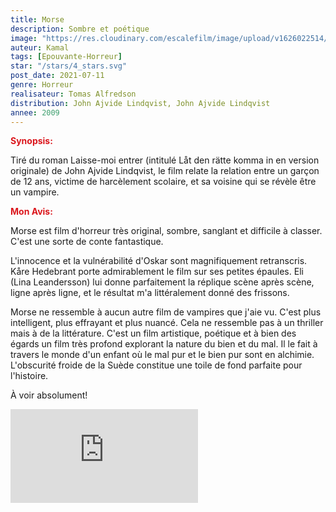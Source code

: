 ```yaml
---
title: Morse
description: Sombre et poétique
image: "https://res.cloudinary.com/escalefilm/image/upload/v1626022514/morse_tvef6v.jpg"
auteur: Kamal
tags: [Epouvante-Horreur]
star: "/stars/4_stars.svg"
post_date: 2021-07-11
genre: Horreur
realisateur: Tomas Alfredson
distribution: John Ajvide Lindqvist, John Ajvide Lindqvist
annee: 2009
---
```

<span style="color:#db161c">**Synopsis:**</span>

Tiré du roman Laisse-moi entrer (intitulé Låt den rätte komma in en version originale) de John Ajvide Lindqvist, le film relate la relation entre un garçon de 12 ans, victime de harcèlement scolaire, et sa voisine qui se révèle être un vampire.

<span style="color:#db161c">**Mon Avis:**</span>

Morse est film d'horreur très original, sombre, sanglant et difficile à classer. C'est une sorte de conte fantastique.

L'innocence et la vulnérabilité d'Oskar sont magnifiquement retranscris. Kåre Hedebrant porte admirablement le film sur ses petites épaules. Eli (Lina Leandersson) lui donne parfaitement la réplique scène après scène, ligne après ligne, et le résultat m'a littéralement donné des frissons.

Morse ne ressemble à aucun autre film de vampires que j'aie vu. C'est plus intelligent, plus effrayant et plus nuancé. Cela ne ressemble pas à un thriller mais à de la littérature.
C'est un film artistique, poétique et à bien des égards un film très profond explorant la nature du bien et du mal. Il le fait à travers le monde d'un enfant où le mal pur et le bien pur sont en alchimie. L'obscurité froide de la Suède constitue une toile de fond parfaite pour l'histoire.

À voir absolument!

<div>
    <iframe src="https://www.youtube.com/embed/ICp4g9p_rgo" title="YouTube video player" frameborder="0" allow="accelerometer; autoplay; clipboard-write; encrypted-media; gyroscope; picture-in-picture" allowfullscreen></iframe>
</div>